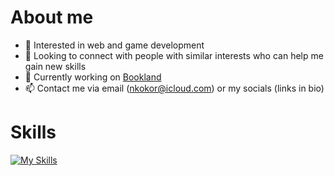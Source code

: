

# About me

- 🔭 Interested in web and game development
- 👯 Looking to connect with people with similar interests who can help me gain new skills
- 🌱 Currently working on <a href='https://github.com/nkokor/bookland'>Bookland</a>
- 📫 Contact me via email (nkokor@icloud.com) or my socials (links in bio)

# Skills
[![My Skills](https://skills.thijs.gg/icons?i=c,cpp,cs,java,javascript,python,html,css,react,nodejs,mysql,unity,blender,git&theme=dark)](https://skills.thijs.gg)
